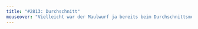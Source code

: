 ```yaml
---
title: "#2813: Durchschnitt"
mouseover: "Vielleicht war der Maulwurf ja bereits beim Durchschnittsmond."
---
```


